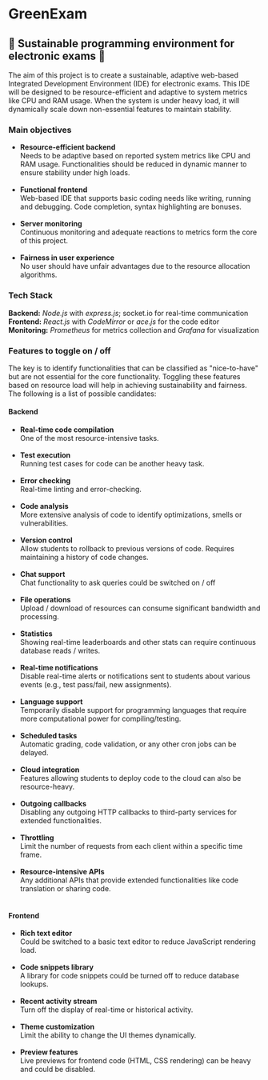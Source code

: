 # GreenExam
## :leaves: Sustainable programming environment for electronic exams :leaves:

The aim of this project is to create a sustainable, adaptive web-based Integrated Development Environment (IDE) for electronic exams. This IDE will be designed to be resource-efficient and adaptive to system metrics like CPU and RAM usage. When the system is under heavy load, it will dynamically scale down non-essential features to maintain stability.

### Main objectives
- **Resource-efficient backend**<br>Needs to be adaptive based on reported system metrics like CPU and RAM usage. Functionalities should be reduced in dynamic manner to ensure stability under high loads.<br><br>
- **Functional frontend**<br>Web-based IDE that supports basic coding needs like writing, running and debugging. Code completion, syntax highlighting are bonuses.<br><br>
- **Server monitoring**<br>Continuous monitoring and adequate reactions to metrics form the core of this project.<br><br>
- **Fairness in user experience**<br>No user should have unfair advantages due to the resource allocation algorithms.

### Tech Stack
**Backend:** *Node.js* with *express.js*; socket.io for real-time communication<br>
**Frontend:** *React.js* with *CodeMirror* or *ace.js* for the code editor<br>
**Monitoring:** *Prometheus* for metrics collection and *Grafana* for visualization<br>

### Features to toggle on / off

The key is to identify functionalities that can be classified as "nice-to-have" but are not essential for the core functionality. Toggling these features based on resource load will help in achieving sustainability and fairness. The following is a list of possible candidates:

#### Backend

- **Real-time code compilation**<br>One of the most resource-intensive tasks.<br><br>
- **Test execution**<br>Running test cases for code can be another heavy task.<br><br>
- **Error checking**<br>Real-time linting and error-checking.<br><br>
- **Code analysis**<br>More extensive analysis of code to identify optimizations, smells or vulnerabilities.<br><br>
- **Version control**<br>Allow students to rollback to previous versions of code. Requires maintaining a history of code changes.<br><br>
- **Chat support**<br>Chat functionality to ask queries could be switched on / off<br><br>
- **File operations**<br>Upload / download of resources can consume significant bandwidth and processing.<br><br>
- **Statistics**<br>Showing real-time leaderboards and other stats can require continuous database reads / writes.<br><br>
- **Real-time notifications**<br>Disable real-time alerts or notifications sent to  students about various events (e.g., test pass/fail, new assignments).<br><br>
- **Language support**<br>Temporarily disable support for programming languages that require more computational power for compiling/testing.<br><br>
- **Scheduled tasks**<br>Automatic grading, code validation, or any other cron jobs can be delayed.<br><br>
- **Cloud integration**<br>Features allowing students to deploy code to the cloud can also be resource-heavy.<br><br>
- **Outgoing callbacks**<br>Disabling any outgoing HTTP callbacks to third-party services for extended functionalities.<br><br>
- **Throttling**<br>Limit the number of requests from each client within a specific time frame.<br><br>
- **Resource-intensive APIs**<br>Any additional APIs that provide extended functionalities like code translation or sharing code.<br><br>

#### Frontend

- **Rich text editor**<br>Could be switched to a basic text editor to reduce JavaScript rendering load.<br><br>
- **Code snippets library**<br>A library for code snippets could be turned off to reduce database lookups.<br><br>
- **Recent activity stream**<br>Turn off the display of real-time or historical activity.<br><br>
- **Theme customization**<br>Limit the ability to change the UI themes dynamically.<br><br>
- **Preview features**<br>Live previews for frontend code (HTML, CSS rendering) can be heavy and could be disabled.





